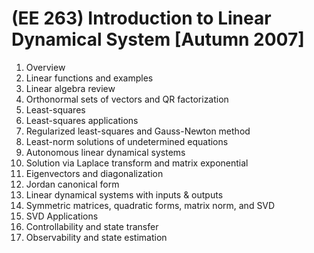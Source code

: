 # (EE 263) Introduction to Linear Dynamical System [Autumn 2007]

1. Overview
2. Linear functions and examples
3. Linear algebra review
4. Orthonormal sets of vectors and QR factorization
5. Least-squares
6. Least-squares applications
7. Regularized least-squares and Gauss-Newton method
8. Least-norm solutions of undetermined equations
9. Autonomous linear dynamical systems
10. Solution via Laplace transform and matrix exponential
11. Eigenvectors and diagonalization
12. Jordan canonical form
13. Linear dynamical systems with inputs & outputs
14. Symmetric matrices, quadratic forms, matrix norm, and SVD
15. SVD Applications
16. Controllability and state transfer
17. Observability and state estimation
